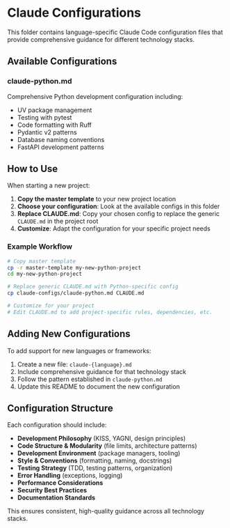 # Claude Configurations

This folder contains language-specific Claude Code configuration files that provide comprehensive guidance for different technology stacks.

## Available Configurations

### claude-python.md
Comprehensive Python development configuration including:
- UV package management
- Testing with pytest
- Code formatting with Ruff
- Pydantic v2 patterns
- Database naming conventions
- FastAPI development patterns

## How to Use

When starting a new project:

1. **Copy the master template** to your new project location
2. **Choose your configuration**: Look at the available configs in this folder
3. **Replace CLAUDE.md**: Copy your chosen config to replace the generic `CLAUDE.md` in the project root
4. **Customize**: Adapt the configuration for your specific project needs

### Example Workflow

```bash
# Copy master template
cp -r master-template my-new-python-project
cd my-new-python-project

# Replace generic CLAUDE.md with Python-specific config
cp claude-configs/claude-python.md CLAUDE.md

# Customize for your project
# Edit CLAUDE.md to add project-specific rules, dependencies, etc.
```

## Adding New Configurations

To add support for new languages or frameworks:

1. Create a new file: `claude-{language}.md`
2. Include comprehensive guidance for that technology stack
3. Follow the pattern established in `claude-python.md`
4. Update this README to document the new configuration

## Configuration Structure

Each configuration should include:

- **Development Philosophy** (KISS, YAGNI, design principles)
- **Code Structure & Modularity** (file limits, architecture patterns)
- **Development Environment** (package managers, tooling)
- **Style & Conventions** (formatting, naming, docstrings)
- **Testing Strategy** (TDD, testing patterns, organization)
- **Error Handling** (exceptions, logging)
- **Performance Considerations**
- **Security Best Practices**
- **Documentation Standards**

This ensures consistent, high-quality guidance across all technology stacks.